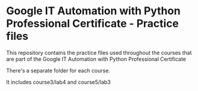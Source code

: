 # Google IT Automation with Python Professional Certificate - Practice files

This repository contains the practice files used throughout the courses that are
part of the Google IT Automation with Python Professional Certificate

There's a separate folder for each course.

It includes course3/lab4 and course5/lab3
